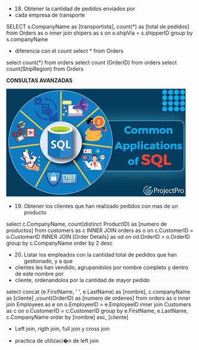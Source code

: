 
- 18. Obtener la cantidad de pedidos enviados por
- cada empresa de transporte 

SELECT s.CompanyName as [transportista], 
count(*) as [total de pedidos] 
from Orders as o
inner join shipers as s
on o.shipVia = s.shipperID
group by s.companyName

- diferencia con el count
select * from Orders

select count(*) from orders
select count (OrderID) from orders 
 select count(ShipRegion) from Orders

 **CONSULTAS AVANZADAS**

 ![Consultas](./img/4.webp)

- 19. Obtener los clientes que han realizado pedidos con
 mas de un producto

 select c.CompanyName, count(distinct ProductID) as [numero de productos]
 from
 customers as c
 INNER JOIN orders as o
 on c.CustomerID = o.CustomerID
 INNER JOIN [Order Details] as od
 on od.OrderID = o.OrderID
 group by c.CompanyName
 order by 2 desc

 - 20. Listar los empleados con la cantidad total de pedidos que han gestionado, y a que
 - clientes les han vendido, agrupandolos por nombre completo y dentro de este nombre por
 - cliente, ordenandolos por la cantidad de mayor pedido
 
select concat (e.FirstName, ' ', e.LastName) as [nombre], 
c.companyName as [cliente] 
,count(OrderID) as [numero de ordenes]
from orders as o
inner join Employees as e
on o.EmployeeID = e.EmployeeID
inner join Customers as c
on o.CustomerID = c.CustomerID
group by e.FirstName, e.LastName, c.CompanyName
order by [nombre] asc, [cliente]

- Left join, rigth join, full join y cross join

- practica de utilizaci�n de left join 

